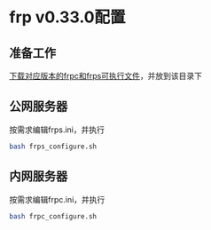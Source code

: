 # frp v0.33.0配置

## 准备工作

[下载对应版本的frpc和frps可执行文件](https://github.com/fatedier/frp/releases)，并放到该目录下

## 公网服务器

按需求编辑frps.ini，并执行

```bash
bash frps_configure.sh
```

## 内网服务器

按需求编辑frpc.ini，并执行

```bash
bash frpc_configure.sh
```
